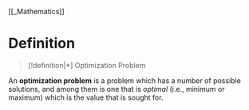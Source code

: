 [[_Mathematics]]

# Definition

> [!definition|*] Optimization Problem
> 
An **optimization problem** is a problem which has a number of possible solutions, and among them is one that is *optimal* (i.e., minimum or maximum) which is the value that is sought for.